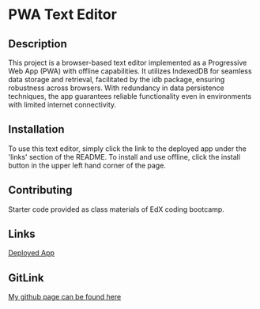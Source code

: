 
  # PWA Text Editor
  
  ## Description
  This project is a browser-based text editor implemented as a Progressive Web App (PWA) with offline capabilities. It utilizes IndexedDB for seamless data storage and retrieval, facilitated by the idb package, ensuring robustness across browsers. With redundancy in data persistence techniques, the app guarantees reliable functionality even in environments with limited internet connectivity.
  
  ## Installation
  To use this text editor, simply click the link to the deployed app under the 'links' section of the README. To install and use offline, click the install button in the upper left hand corner of the page.

  ## Contributing
  Starter code provided as class materials of EdX coding bootcamp.
  
  ## Links
  [Deployed App]()
  
  ## GitLink
  [My github page can be found here](www.github/Oddux)